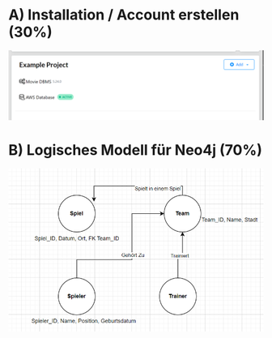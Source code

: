 # A) Installation / Account erstellen (30%)
![A](A.png)
# B) Logisches Modell für Neo4j (70%)
![Model](model.png)


